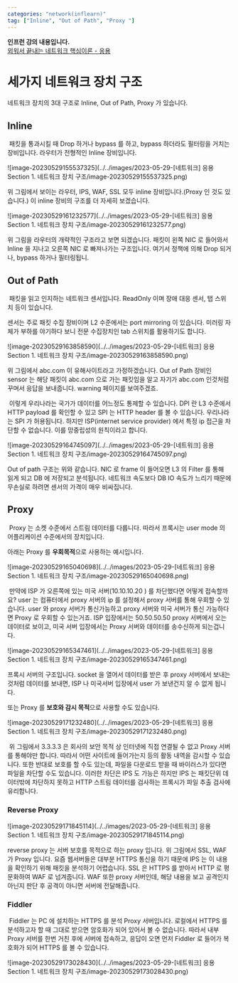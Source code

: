 ```yaml
---
categories: "network(inflearn)"
tag: ["Inline", "Out of Path", "Proxy "]
---
```


<div class="notice--danger">
    <b>인프런 강의 내용입니다.</b><br/><a href="https://www.inflearn.com/course/%EB%84%A4%ED%8A%B8%EC%9B%8C%ED%81%AC-%ED%95%B5%EC%8B%AC%EC%9D%B4%EB%A1%A0-%EC%9D%91%EC%9A%A9/dashboard">외워서 끝내는 네트워크 핵심이론 - 응용</a>
</div>



# 세가지 네트워크 장치 구조

네트워크 장치의 3대 구조로 Inline, Out of Path, Proxy 가 있습니다. 

## Inline

​	패킷을 통과시킬 때 Drop 하거나 bypass 를 하고, bypass 하더라도 필터링을 거치는 장비입니다. 라우터가 전형적인 Inline 장비입니다.

![image-20230529155537325](../../images/2023-05-29-[네트워크] 응용 Section 1. 네트워크 장치 구조/image-20230529155537325.png)

위 그림에서 보이는 라우터, IPS, WAF, SSL 모두 inline 장비입니다.(Proxy 인 것도 있습니다.) 이 inline 장비의 구조를 더 자세히 보겠습니다.

![image-20230529161232577](../../images/2023-05-29-[네트워크] 응용 Section 1. 네트워크 장치 구조/image-20230529161232577.png)

위 그림을 라우터의 개략적인 구조라고 보면 되겠습니다. 패킷이 왼쪽 NIC 로 들어와서 Inline 을 지나고 오른쪽 NIC 로 빠져나가는 구조입니다. 여기서 정책에 의해 Drop 되거나, bypass 하거나 필터링됩니.



## Out of Path

​	패킷을 읽고 인지하는 네트워크 센서입니다. ReadOnly 이며 장애 대응 센서, 탭 스위치 등이 있습니다. 

센서는 주로 패킷 수집 장비이며 L2 수준에서는 port mirroring 이 있습니다. 미러링 자체가 부하를 야기하다 보니 전문 수집장치인 tab 스위치를 활용하기도 합니다.

![image-20230529163858590](../../images/2023-05-29-[네트워크] 응용 Section 1. 네트워크 장치 구조/image-20230529163858590.png)

위 그림에서 abc.com 이 유해사이트라고 가정하겠습니다. Out of Path 장비인 sensor 는 해당 패킷이 abc.com 으로 가는 패킷임을 알고 자기가 abc.com 인것처럼 꾸며서 응답을 보내줍니다. warning 페이지를 보여주겠죠.

​	이렇게 우리나라는 국가가 데이터를 어느정도 통제할 수 있습니다. DPI 란 L3 수준에서 HTTP payload 를 확인할 수 있고 SPI 는 HTTP header 를 볼 수 있습니다. 우리나라는 SPI 가 허용됩니다. 하지만 ISP(internet service provider) 에서 특정 ip 접근을 차단할 수 없습니다. 이를 망중립성의 원칙이라고 합니다.

![image-20230529164745097](../../images/2023-05-29-[네트워크] 응용 Section 1. 네트워크 장치 구조/image-20230529164745097.png)

Out of path 구조는 위와 같습니다. NIC 로 frame 이 들어오면 L3 의 Filter 를 통해 읽게 되고 DB 에 저장되고 분석됩니다. 네트워크 속도보다 DB IO 속도가 느리기 때문에 무손실로 하려면 센서의 가격이 매우 비싸집니다.



## Proxy 

​	Proxy 는 소켓 수준에서 스트림 데이터를 다룹니다. 따라서 프록시는 user mode 의 어플리케이션 수준에서의 장치입니다.

아래는 Proxy 를 **우회목적**으로 사용하는 예시입니다.

![image-20230529165040698](../../images/2023-05-29-[네트워크] 응용 Section 1. 네트워크 장치 구조/image-20230529165040698.png)

​	만약에 ISP 가 오른쪽에 있는 미국 서버(10.10.10.20 ) 를 차단했다면 어떻게 접속할까요? user 는 컴퓨터에서 proxy 서버의 ip 를 설정해서 proxy 서버를 통해 우회할 수 있습니다. user 와 proxy 서버가 통신가능하고 proxy 서버와 미국 서버가 통신 가능하다면 Proxy 로 우회할 수 있는거죠. ISP 입장에서는 50.50.50.50 proxy 서버에서 오는 데이터로 보이고, 미국 서버 입장에서는 Proxy 서버와 데이터를 송수신하게 되는겁니다.

![image-20230529165347461](../../images/2023-05-29-[네트워크] 응용 Section 1. 네트워크 장치 구조/image-20230529165347461.png)

프록시 서버의 구조입니다. socket 을 열어서 데이터를 받은 후 proxy 서버에서 보내는 것처럼 데이터를 보내면, ISP 나 미국서버 입장에서 user 가 보낸건지 알 수 없게 됩니다.

또는 Proxy 를 **보호와 감시 목적**으로 사용할 수도 있습니다. 

![image-20230529171232480](../../images/2023-05-29-[네트워크] 응용 Section 1. 네트워크 장치 구조/image-20230529171232480.png)

​	위 그림에서 3.3.3.3 은 회사의 보안 목적 상 인터넷에 직접 연결될 수 없고 Proxy 서버를 통해야만 합니다. 따라서 어떤 사이트에 들어가는지 등의 활동 내역을 감시할 수 있습니다. 또한 반대로 보호를 할 수도 있는데, 파일을 다운로드 받을 때 바이러스가 있다면 파일을 차단할 수도 있습니다. 이러한 차단은 IPS 도 가능은 하지만 IPS 는 패킷단위 데이터밖에 차단하지 못하고 HTTP 스트림 데이터를 검사하는 프록시가 파일 추출 검사에 유리합니다.

### Reverse Proxy

![image-20230529171845114](../../images/2023-05-29-[네트워크] 응용 Section 1. 네트워크 장치 구조/image-20230529171845114.png)

reverse proxy 는 서버 보호를 목적으로 하는 proxy 입니다. 위 그림에서 SSL, WAF 가 Proxy 입니다. 요즘 웹서버들은 대부분 HTTPS 통신을 하기 때문에 IPS 는 이 내용을 확인하기 위해 패킷을 분석하기 어렵습니다. SSL 은 HTTPS 를 받아서 HTTP 로 평문화하여 WAF 로 넘겨줍니다. WAF 또한 proxy 서버인데, 해당 내용을 보고 공격인지 아닌지 판단 후 공격이 아니면 서버에 전달해줍니다.

### Fiddler

​	Fiddler 는 PC 에 설치하는 HTTPS 를 분석 Proxy 서버입니다. 로컬에서 HTTPS 를 분석하고자 할 때 그대로 받으면 암호화가 되어 있어서 볼 수 없습니다. 따라서 내부 Proxy 서버를 한번 거친 후에 서버에 접속하고, 응답이 오면 먼저 Fiddler 로 들어가 복호화가 되어 HTTPS 를 볼 수 있습니다.

![image-20230529173028430](../../images/2023-05-29-[네트워크] 응용 Section 1. 네트워크 장치 구조/image-20230529173028430.png)
